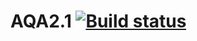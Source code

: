 # AQA2.1 [![Build status](https://ci.appveyor.com/api/projects/status/1onck4pvlhn0qeym?svg=true)](https://ci.appveyor.com/project/GorsheninaElena/aqa2-1)
